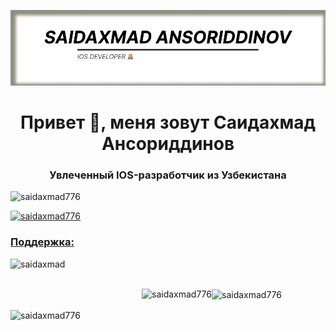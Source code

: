 ![logo](https://github.com/saidaxmad776/saidaxmad776/blob/main/LogoGithub.png)




<h1 align="center">Привет 👋, меня зовут Саидахмад Ансориддинов</h1>
<h3 align="center">Увлеченный IOS-разработчик из Узбекистана</h3>

<p align="left"> <img src= "https://komarev.com/ghpvc/?username=saidaxmad776&label=Profile%20views&color=0e75b6&style=flat" alt="saidaxmad776" /> </p>

<p align="left"> <a href="https: //github.com/ryo-ma/github-profile-trophy"><img src="https://github-profile-trophy.vercel.app/?username=saidaxmad776" alt="saidaxmad776" /></ a> </p>




<h3 align="left">Поддержка:</h3>
<p> <a href="https://www.buymeacoffee.com/saidaxmad"> <img align="left" src="https://cdn .buymeacoffee.com/buttons/v2/default-yellow.png" height="50" width="210" alt="saidaxmad" /></a> </p><br><br>

<p><img align="left" src="https://github-readme-stats.vercel.app/api/top-langs?username=saidaxmad776&show_icons=true&locale=en&layout=compact" alt="saidaxmad776" /> </p>

<p> <img align="center" src="https://github-readme-stats.vercel.app/api?username=saidaxmad776&show_icons=true&locale=en" alt="saidaxmad776" /> </p>

<p><img align="center" src="https://github-readme-streak-stats.herokuapp.com/?user=saidaxmad776&" alt="saidaxmad776" /></p>


